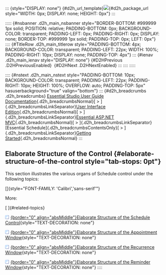 ::: {style="DISPLAY: none"}
[](ms-xhelp:///?Id=d2h_url_template){#d2h_url_template}![](!package_url!){#d2h_package_url style="WIDTH: 0px; DISPLAY: none; HEIGHT: 0px"}
:::

::::: {#nsbanner .d2h_main_nsbanner style="BORDER-BOTTOM: #999999 1px solid; POSITION: relative; PADDING-BOTTOM: 0px; BACKGROUND-COLOR: transparent; PADDING-LEFT: 0px; PADDING-RIGHT: 0px; DISPLAY: none; BORDER-TOP: #999999 1px solid; PADDING-TOP: 0px; LEFT: 0px"}
:::: {#TitleRow .d2h_main_titlerow style="PADDING-BOTTOM: 4px; BACKGROUND-COLOR: transparent; PADDING-LEFT: 22px; WIDTH: 100%; PADDING-RIGHT: 10px; DISPLAY: none; PADDING-TOP: 4px"}
::: {#ienav .d2h_main_ienav style="DISPLAY: none"}
[](ms-xhelp:///?Id=df33468a-91d8-4084-9b3f-d982da4baead){#D2HPrevious .D2HPreviousEnabled}  [](ms-xhelp:///?Id=eb5fab2f-ddc4-43c7-acdf-fe55cd3ca2d6){#D2HNext .D2HNextEnabled}
:::
::::
:::::

:::: {#nstext .d2h_main_nstext style="PADDING-BOTTOM: 10px; BACKGROUND-COLOR: transparent; PADDING-LEFT: 22px; PADDING-RIGHT: 10px; HEIGHT: 100%; OVERFLOW: auto; PADDING-TOP: 5px" hasuserbackground="true" valign="bottom"}
::: {#d2h_breadcrumbs .d2h_breadcrumbs}
[Essential Studio User Guide Documentation](ms-xhelp:///?Id=12457748-09e3-4d74-a240-8e049cedf030){.d2h_breadcrumbsNormal}[ \> ]{.d2h_breadcrumbsLinkSeparator}[User Interface Edition](ms-xhelp:///?Id=c29296b7-531c-413b-a0ec-488ca1f7f669){.d2h_breadcrumbsNormal}[ \> ]{.d2h_breadcrumbsLinkSeparator}[Essential ASP.NET MVC](ms-xhelp:///?Id=4b14e7d1-65c4-4f67-b1aa-2c37709905a5){.d2h_breadcrumbsNormal}[ \> ]{.d2h_breadcrumbsLinkSeparator}[Essential Schedule]{.d2h_breadcrumbsContentsOnly}[ \> ]{.d2h_breadcrumbsLinkSeparator}[Getting Started](ms-xhelp:///?Id=b686dbe4-808e-405b-8e03-33b17be71f0d){.d2h_breadcrumbsNormal}
:::

## Elaborate Structure of the Control {#elaborate-structure-of-the-control style="tab-stops: 0pt"}

This section illustrates the various organs of Schedule control under the following topics:

[]{style="FONT-FAMILY: 'Calibri','sans-serif'"} 

More:

[ ]{#related-topics}

[![](button.gif){border="0" align="absMiddle"}Elaborate Structure of the Schedule Control](ms-xhelp:///?Id=eb5fab2f-ddc4-43c7-acdf-fe55cd3ca2d6){style="TEXT-DECORATION: none"}

[![](button.gif){border="0" align="absMiddle"}Elaborate Structure of the Appointment Window](ms-xhelp:///?Id=7a565957-971e-4656-915d-da5d894ab39a){style="TEXT-DECORATION: none"}

[![](button.gif){border="0" align="absMiddle"}Elaborate Structure of the Recurrence Window](ms-xhelp:///?Id=bfcfa6af-c167-4e7d-b3ba-8f5f87c66f4b){style="TEXT-DECORATION: none"}

[![](button.gif){border="0" align="absMiddle"}Elaborate Structure of the Reminder Window](ms-xhelp:///?Id=5996ddd2-c431-49d2-bb03-a5fe79f91f73){style="TEXT-DECORATION: none"}
::::

